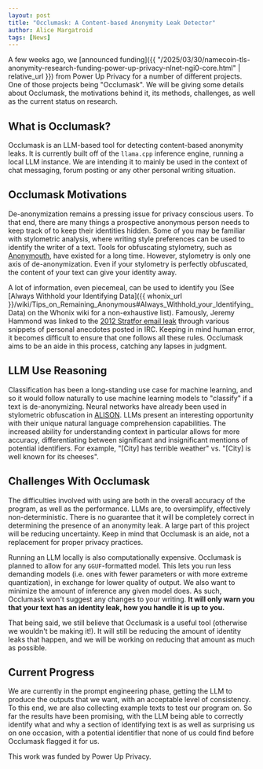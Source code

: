 ```yaml
---
layout: post
title: "Occlumask: A Content-based Anonymity Leak Detector"
author: Alice Margatroid
tags: [News]
---
```


A few weeks ago, we [announced funding]({{ "/2025/03/30/namecoin-tls-anonymity-research-funding-power-up-privacy-nlnet-ngi0-core.html" | relative_url }}) from Power Up Privacy for a number of different projects. One of those projects being "Occlumask". We will be giving some details about Occlumask, the motivations behind it, its methods, challenges, as well as the current status on research.

## What is Occlumask?

Occlumask is an LLM-based tool for detecting content-based anonymity leaks. It is currently built off of the `llama.cpp` inference engine, running a local LLM instance. We are intending it to mainly be used in the context of chat messaging, forum posting or any other personal writing situation.

## Occlumask Motivations

De-anonymization remains a pressing issue for privacy conscious users. To that end, there are many things a prospective anonymous person needs to keep track of to keep their identities hidden. Some of you may be familiar with stylometric analysis, where writing style preferences can be used to identify the writer of a text. Tools for obfuscating stylometry, such as [Anonymouth](https://github.com/psal/anonymouth), have existed for a long time. However, stylometry is only one axis of de-anonymization. Even if your stylometry is perfectly obfuscated, the content of your text can give your identity away. 

A lot of information, even piecemeal, can be used to identify you (See [Always Withhold your Identifying Data]({{ whonix_url }}/wiki/Tips_on_Remaining_Anonymous#Always_Withhold_your_Identifying_Data) on the Whonix wiki for a non-exhaustive list). Famously, Jeremy Hammond was linked to the [2012 Stratfor email leak](https://www.justice.gov/archive/usao/nys/pressreleases/March12/hackers/hammondjeremycomplaint.pdf) through various snippets of personal anecdotes posted in IRC. Keeping in mind human error, it becomes difficult to ensure that one follows all these rules. Occlumask aims to be an aide in this process, catching any lapses in judgment.

## LLM Use Reasoning

Classification has been a long-standing use case for machine learning, and so it would follow naturally to use machine learning models to "classify" if a text is de-anonymizing. Neural networks have already been used in stylometric obfuscation in [ALISON](https://github.com/EricX003/ALISON). LLMs present an interesting opportunity with their unique natural language comprehension capabilities. The increased ability for understanding context in particular allows for more accuracy, differentiating between significant and insignificant mentions of potential identifiers. For example, "[City] has terrible weather" vs. "[City] is well known for its cheeses".

## Challenges With Occlumask

The difficulties involved with using are both in the overall accuracy of the program, as well as the performance. LLMs are, to oversimplify, effectively non-deterministic. There is no guarantee that it will be completely correct in determining the presence of an anonymity leak. A large part of this project will be reducing uncertainty. Keep in mind that Occlumask is an aide, not a replacement for proper privacy practices.

Running an LLM locally is also computationally expensive. Occlumask is planned to allow for any `GGUF`-formatted model. This lets you run less demanding models (i.e. ones with fewer parameters or with more extreme quantization), in exchange for lower quality of output. We also want to minimize the amount of inference any given model does. As such, Occlumask won't suggest any changes to your writing. **It will only warn you that your text has an identity leak, how you handle it is up to you.**

That being said, we still believe that Occlumask is a useful tool (otherwise we wouldn't be making it!). It will still be reducing the amount of identity leaks that happen, and we will be working on reducing that amount as much as possible.

## Current Progress

We are currently in the prompt engineering phase, getting the LLM to produce the outputs that we want, with an acceptable level of consistency. To this end, we are also collecting example texts to test our program on. So far the results have been promising, with the LLM being able to correctly identify what and why a section of identifying text is as well as surprising us on one occasion, with a potential identifier that none of us could find before Occlumask flagged it for us.

This work was funded by Power Up Privacy.
